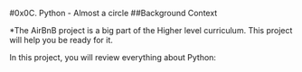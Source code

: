 #0x0C. Python - Almost a circle
##Background Context

*The AirBnB project is a big part of the Higher level curriculum. This project will help you be ready for it.

In this project, you will review everything about Python:
